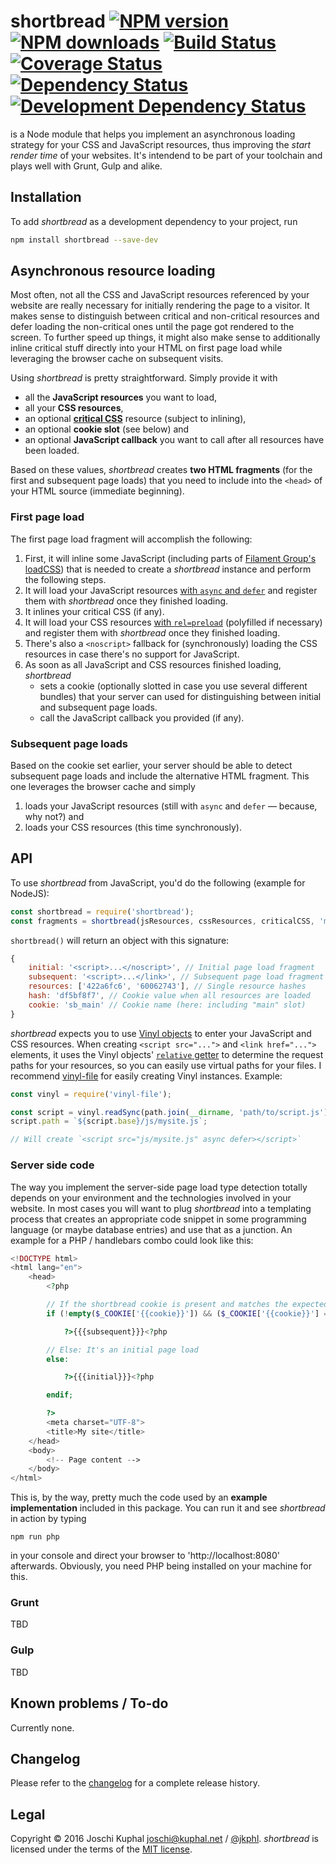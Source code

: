 shortbread [![NPM version][npm-image]][npm-url] [![NPM downloads][npm-downloads]][npm-url] [![Build Status][travis-image]][travis-url] [![Coverage Status][coveralls-image]][coveralls-url] [![Dependency Status][depstat-image]][depstat-url] [![Development Dependency Status][devdepstat-image]][devdepstat-url]
===

is a Node module that helps you implement an asynchronous loading strategy for your CSS and JavaScript resources, thus improving the *start render time* of your websites. It's intendend to be part of your toolchain and plays well with Grunt, Gulp and alike.

Installation
------------

To add *shortbread* as a development dependency to your project, run

```bash
npm install shortbread --save-dev
```

Asynchronous resource loading
-----------------------------
Most often, not all the CSS and JavaScript resources referenced by your website are really necessary for initially rendering the page to a visitor. It makes sense to distinguish between critical and non-critical resources and defer loading the non-critical ones until the page got rendered to the screen. To further speed up things, it might also make sense to additionally inline critical stuff directly into your HTML on first page load while leveraging the browser cache on subsequent visits.

Using *shortbread* is pretty straightforward. Simply provide it with

* all the **JavaScript resources** you want to load,
* all your **CSS resources**,
* an optional **[critical CSS](https://www.smashingmagazine.com/2015/08/understanding-critical-css/)** resource (subject to inlining),
* an optional **cookie slot** (see below) and
* an optional **JavaScript callback** you want to call after all resources have been loaded.

Based on these values, *shortbread* creates **two HTML fragments** (for the first and subsequent page loads) that you need to include into the `<head>` of your HTML source (immediate beginning).


### First page load

The first page load fragment will accomplish the following:

1. First, it will inline some JavaScript (including parts of [Filament Group's loadCSS](https://github.com/filamentgroup/loadCSS)) that is needed to create a *shortbread* instance and perform the following steps.
2. It will load your JavaScript resources [with `async` and `defer`](https://www.igvita.com/2014/05/20/script-injected-async-scripts-considered-harmful/) and register them with *shortbread* once they finished loading.
3. It inlines your critical CSS (if any).
4. It will load your CSS resources [with `rel=preload`](https://www.w3.org/TR/2015/WD-preload-20150721/) (polyfilled if necessary) and register them with *shortbread* once they finished loading.
6. There's also a `<noscript>` fallback for (synchronously) loading the CSS resources in case there's no support for JavaScript.
7. As soon as all JavaScript and CSS resources finished loading, *shortbread*
    * sets a cookie (optionally slotted in case you use several different bundles) that your server can used for distinguishing between initial and subsequent page loads.
    * call the JavaScript callback you provided (if any).


### Subsequent page loads

Based on the cookie set earlier, your server should be able to detect subsequent page loads and include the alternative HTML fragment. This one leverages the browser cache and simply

1. loads your JavaScript resources (still with `async` and `defer` — because, why not?) and
2. loads your CSS resources (this time synchronously).


API
---

To use *shortbread* from JavaScript, you'd do the following (example for NodeJS):

```js
const shortbread = require('shortbread');
const fragments = shortbread(jsResources, cssResources, criticalCSS, 'main', 'allLoaded');
```

`shortbread()` will return an object with this signature:

```js
{
    initial: '<script>...</noscript>', // Initial page load fragment
    subsequent: '<script>...</link>', // Subsequent page load fragment
    resources: ['422a6fc6', '60062743'], // Single resource hashes
    hash: 'df5bf8f7', // Cookie value when all resources are loaded
    cookie: 'sb_main' // Cookie name (here: including "main" slot)
}
```

*shortbread* expects you to use [Vinyl objects](https://github.com/gulpjs/vinyl) to enter your JavaScript and CSS resources. When creating `<script src="...">` and `<link href="...">` elements, it uses the Vinyl objects' [`relative` getter](https://github.com/gulpjs/vinyl#filerelative) to determine the request paths for your resources, so you can easily use virtual paths for your files. I recommend [vinyl-file](https://github.com/sindresorhus/vinyl-file) for easily creating Vinyl instances. Example:

```js
const vinyl = require('vinyl-file');

const script = vinyl.readSync(path.join(__dirname, 'path/to/script.js'));
script.path = `${script.base}/js/mysite.js`;

// Will create `<script src="js/mysite.js" async defer></script>`
```

### Server side code

The way you implement the server-side page load type detection totally depends on your environment and the technologies involved in your website. In most cases you will want to plug *shortbread* into a templating process that creates an appropriate code snippet in some programming language (or maybe database entries) and use that as a junction. An example for a PHP / handlebars combo could look like this:

```php
<!DOCTYPE html>
<html lang="en">
    <head>
        <?php

        // If the shortbread cookie is present and matches the expected master hash: It's a subsequent page load
        if (!empty($_COOKIE['{{cookie}}']) && ($_COOKIE['{{cookie}}'] === '{{hash}}')):

            ?>{{{subsequent}}}<?php

        // Else: It's an initial page load
        else:

            ?>{{{initial}}}<?php

        endif;

        ?>
        <meta charset="UTF-8">
        <title>My site</title>
    </head>
    <body>
        <!-- Page content -->
    </body>
</html>
```

This is, by the way, pretty much the code used by an **example implementation** included in this package. You can run it and see *shortbread* in action by typing

```
npm run php
```

in your console and direct your browser to 'http://localhost:8080' afterwards. Obviously, you need PHP being installed on your machine for this.


### Grunt

TBD


### Gulp

TBD


Known problems / To-do
----------------------

Currently none.


Changelog
---------

Please refer to the [changelog](CHANGELOG.md) for a complete release history.


Legal
-----
Copyright © 2016 Joschi Kuphal <joschi@kuphal.net> / [@jkphl](https://twitter.com/jkphl). *shortbread* is licensed under the terms of the [MIT license](LICENSE.txt).


[npm-url]: https://npmjs.org/package/shortbread
[npm-image]: https://badge.fury.io/js/shortbread.svg
[npm-downloads]: https://img.shields.io/npm/dm/shortbread.svg

[travis-url]: http://travis-ci.org/jkphl/shortbread
[travis-image]: https://secure.travis-ci.org/jkphl/shortbread.svg

[coveralls-url]: https://coveralls.io/r/jkphl/shortbread
[coveralls-image]: https://img.shields.io/coveralls/jkphl/shortbread.svg

[depstat-url]: https://david-dm.org/jkphl/shortbread#info=dependencies
[depstat-image]: https://david-dm.org/jkphl/shortbread.svg
[devdepstat-url]: https://david-dm.org/jkphl/shortbread#info=devDependencies
[devdepstat-image]: https://david-dm.org/jkphl/shortbread/dev-status.svg

